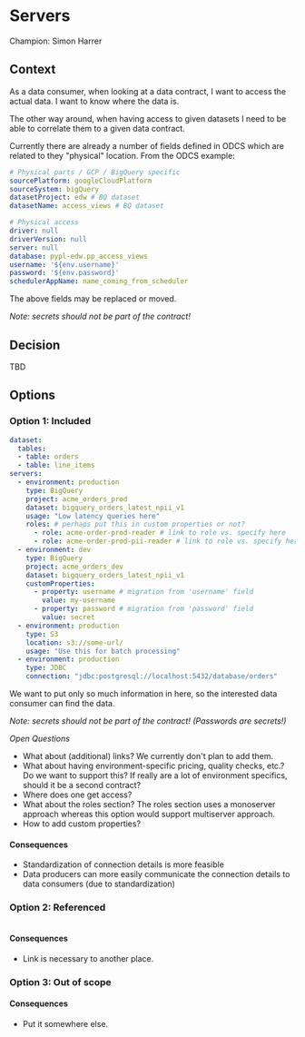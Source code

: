 # Servers

Champion: Simon Harrer

## Context

As a data consumer, when looking at a data contract, I want to access the actual data. I want to know where the data is.

The other way around, when having access to given datasets I need to be able to correlate them to a given data contract.

Currently there are already a number of fields defined in ODCS which are related to they "physical" location.  From the ODCS  example:

```yaml
# Physical parts / GCP / BigQuery specific
sourcePlatform: googleCloudPlatform
sourceSystem: bigQuery
datasetProject: edw # BQ dataset
datasetName: access_views # BQ dataset

# Physical access
driver: null
driverVersion: null
server: null
database: pypl-edw.pp_access_views
username: '${env.username}'
password: '${env.password}'
schedulerAppName: name_coming_from_scheduler
```

The above fields may be replaced or moved.

*Note: secrets should not be part of the contract!*

## Decision

TBD

## Options

### Option 1: Included

```yaml
dataset:
  tables:
  - table: orders
  - table: line_items
servers:
  - environment: production
    type: BigQuery
    project: acme_orders_prod
    dataset: bigquery_orders_latest_npii_v1
    usage: "Low latency queries here"
    roles: # perhaps put this in custom properties or not?
      - role: acme-order-prod-reader # link to role vs. specify here
      - role: acme-order-prod-pii-reader # link to role vs. specify here
  - environment: dev
    type: BigQuery
    project: acme_orders_dev
    dataset: bigquery_orders_latest_npii_v1
    customProperties:
      - property: username # migration from 'username' field
        value: my-username
      - property: password # migration from 'password' field
        value: secret
  - environment: production
    type: S3
    location: s3://some-url/
    usage: "Use this for batch processing"
  - environment: production
    type: JDBC
    connection: "jdbc:postgresql://localhost:5432/database/orders"
```

We want to put only so much information in here, so the interested data consumer can find the data.

*Note: secrets should not be part of the contract! (Passwords are secrets!)*

*Open Questions*

- What about (additional) links? We currently don't plan to add them.
- What about having environment-specific pricing, quality checks, etc.? Do we want to support this? If really are a lot of environment specifics, should it be a second contract?
- Where does one get access?
- What about the roles section? The roles section uses a monoserver approach whereas this option would support multiserver approach.
- How to add custom properties?

#### Consequences
- Standardization of connection details is more feasible
- Data producers can more easily communicate the connection details to data consumers (due to standardization)



### Option 2: Referenced

```yaml

```

#### Consequences
- Link is necessary to another place.


### Option 3: Out of scope

#### Consequences
- Put it somewhere else.


